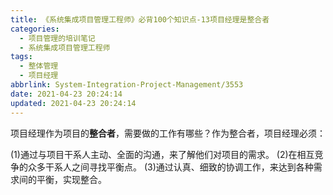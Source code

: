 ```yaml
---
title: 《系统集成项目管理工程师》必背100个知识点-13项目经理是整合者
categories:
  - 项目管理的培训笔记
  - 系统集成项目管理工程师
tags:
  - 整体管理
  - 项目经理
abbrlink: System-Integration-Project-Management/3553
date: 2021-04-23 20:24:14
updated: 2021-04-23 20:24:14
---
```


项目经理作为项目的**整合者**，需要做的工作有哪些？作为整合者，项目经理必须：

(1)通过与项目干系人主动、全面的沟通，来了解他们对项目的需求。
(2)在相互竞争的众多干系人之间寻找平衡点。
(3)通过认真、细致的协调工作，来达到各种需求间的平衡，实现整合。
